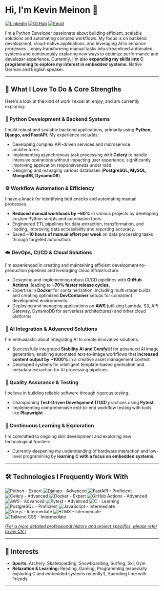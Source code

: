 # Hi, I'm Kevin Meinon 👋

<a href="https://www.linkedin.com/in/kevin-meinon" target="_blank"><img src="https://img.shields.io/badge/LinkedIn-0077B5?style=for-the-badge&logo=linkedin&logoColor=white" alt="LinkedIn"/></a>
<a href="https://github.com/krytos" target="_blank"><img src="https://img.shields.io/badge/GitHub-181717?style=for-the-badge&logo=github&logoColor=white" alt="GitHub"/></a>
<a href="mailto:kevin@meinon.de"><img src="https://img.shields.io/badge/Email-D14836?style=for-the-badge&logo=gmail&logoColor=white" alt="Email"/></a>

I'm a Python Developer passionate about building efficient, scalable solutions and automating complex workflows. My focus is on backend development, cloud-native applications, and leveraging AI to enhance processes. I enjoy transforming manual tasks into streamlined automated systems and continuously exploring new ways to optimize performance and developer experience. Currently, I'm also **expanding my skills into C programming to explore my interest in embedded systems.** Native German and English speaker.

---

## 🚀 What I Love To Do & Core Strengths

Here's a look at the kind of work I excel at, enjoy, and am currently exploring:

### 🐍 Python Development & Backend Systems
I build robust and scalable backend applications, primarily using **Python, Django, and FastAPI**. My experience includes:
-   Developing complex API-driven services and microservice architectures.
-   Implementing asynchronous task processing with **Celery** to handle intensive operations without impacting user experience, significantly improving application responsiveness under load.
-   Designing and managing various databases (**PostgreSQL, MySQL, MongoDB, DynamoDB**).

### ⚙️ Workflow Automation & Efficiency
I have a knack for identifying bottlenecks and automating manual processes.
-   **Reduced manual workloads by ~60%** in various projects by developing custom Python scripts and automation tools.
-   Engineered ETL pipelines for data extraction, transformation, and loading, improving data accessibility and reporting accuracy.
-   Saved **~10 hours of manual effort per week** on data processing tasks through targeted automation.

### ☁️ DevOps, CI/CD & Cloud Solutions
I'm experienced in creating and maintaining efficient development-to-production pipelines and leveraging cloud infrastructure.
-   Designing and implementing robust CI/CD pipelines with **GitHub Actions**, leading to **~70% faster release cycles.**
-   Expertise in **Docker** for containerization, including multi-stage builds and creating optimized **DevContainer** setups for consistent development environments.
-   Deploying and managing applications on **AWS** (utilizing Lambda, S3, API Gateway, DynamoDB for serverless architectures) and other cloud platforms.

### 🤖 AI Integration & Advanced Solutions
I'm enthusiastic about integrating AI to create innovative solutions.
-   Successfully integrated **Stability AI and ComfyUI** for advanced AI image generation, enabling automated text-to-image workflows that **increased content output by ~1000%** in a creative asset management context.
-   Developed systems for intelligent template-based generation and metadata extraction for AI processing pipelines.

### 🧪 Quality Assurance & Testing
I believe in building reliable software through rigorous testing.
-   Championing **Test-Driven Development (TDD)** practices using **Pytest**.
-   Implementing comprehensive end-to-end workflow testing with tools like **Playwright**.

### 🔬 Continuous Learning & Exploration
I'm committed to ongoing skill development and exploring new technological frontiers.
-   Currently deepening my understanding of hardware interaction and low-level programming by **learning C with a focus on embedded systems.**

---

## 🛠️ Technologies I Frequently Work With

![Python - Expert](https://img.shields.io/badge/Python-Expert-3776AB?style=flat-square&logo=python&logoColor=white)
![Django - Advanced](https://img.shields.io/badge/Django-Advanced-092E20?style=flat-square&logo=django&logoColor=white)
![FastAPI - Proficient](https://img.shields.io/badge/FastAPI-Proficient-009688?style=flat-square&logo=fastapi&logoColor=white)
![Celery - Advanced](https://img.shields.io/badge/Celery-Advanced-3AA858?style=flat-square&logo=celery&logoColor=white)
![Docker - Expert](https://img.shields.io/badge/Docker-Expert-2496ED?style=flat-square&logo=docker&logoColor=white)
![GitHub Actions - Advanced](https://img.shields.io/badge/GitHub_Actions-Advanced-2088FF?style=flat-square&logo=github-actions&logoColor=white)
![AWS - Advanced](https://img.shields.io/badge/AWS-Advanced-232F3E?style=flat-square&logo=amazon-aws&logoColor=white)
![Pytest - Advanced](https://img.shields.io/badge/Pytest-Advanced-0A9B71?style=flat-square&logo=pytest&logoColor=white)
![C - Learning](https://img.shields.io/badge/C-Learning-00599C?style=flat-square&logo=c&logoColor=white)
![PostgreSQL - Proficient](https://img.shields.io/badge/PostgreSQL-Proficient-336791?style=flat-square&logo=postgresql&logoColor=white)
![JavaScript - Intermediate](https://img.shields.io/badge/JavaScript-Intermediate-F7DF1E?style=flat-square&logo=javascript&logoColor=black)
![Vue.js - Intermediate](https://img.shields.io/badge/Vue.js-Intermediate-4FC08D?style=flat-square&logo=vue.js&logoColor=white)
![HTMX - Intermediate](https://img.shields.io/badge/HTMX-Intermediate-3498DB?style=flat-square)
![Tailwind CSS - Intermediate](https://img.shields.io/badge/Tailwind_CSS-Intermediate-38B2AC?style=flat-square&logo=tailwind-css&logoColor=white)

*[(For a more detailed professional history and project specifics, please refer to my CV.)](https://github.com/Krytos/Krytos/blob/main/Kevin%20Bartholomew%20Meinon%20CV.pdf)*

---

## 🌱 Interests
-   **Sports:** Archery, Skateboarding, Snowboarding, Surfing, Ski, Gym
-   **Relaxation & Learning:** Reading, Gaming, Programming (especially exploring C and embedded systems recently!), Spending time with Friends

---
<!-- Optional: GitHub Stats -->
<!-- ![Kevin's GitHub stats](https://github-readme-stats.vercel.app/api?username=krytos&show_icons=true&theme=radical) -->
<!-- [![Top Langs](https://github-readme-stats.vercel.app/api/top-langs/?username=krytos&layout=compact&theme=radical)](https://github.com/anuraghazra/github-readme-stats) -->
